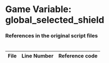 # Game Variable: global_selected_shield
### References in the original script files

#

| File | Line Number | Reference code |
| --- | --- | --- |
